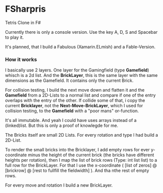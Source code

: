 # FSharpris
Tetris Clone in F#

Currently there is only a console version. Use the key A, D, S and Spacebar to play it.

It's planned, that I build a Fabulous (Xamarin.ELmish) and a Fable-Version.

### How it works

I basically use 2 layers. One layer for the Gamingfield (type **Gamefield**) whisch is a 2d list. And the **BrickLayer**, this is the same layer with the same dimensions as the Gamefield. It contains only the current Brick.

For collision testing, I build the next move down and flatten it and the **Gamefield** from a 2D-Lists to a normal list and compare if one of the entry overlaps with the entry of the other.
If collide some of that, i copy the current **Bricklayer**, not the **Next-Move-BrickLayer**, which I used for collision testing, to the **Gamefield** with a "poor mans" or-function.

It's all immutable. And yeah I could have uses arrays instead of a (linked)list. But this is only a proof of knowlegde for me.

The Bricks itself are small 2D Lists. For every rotation and type I had build a 2D-List.

To render the small bricks into the Bricklayer, I add empty rows for ever y-coordinate minus the height of the current brick (the bricks have different heights per rotation), then I map the list of brick rows (Type: int list list) to a full row for the BrickLayer. For that I use the x-coordinate ( \[list of zeros] @ \[brickrow] @ \[rest to fullfill the fieldwidth] ). And tha nthe rest of empty rows.

For every move and rotation I build a new BrickLayer.
